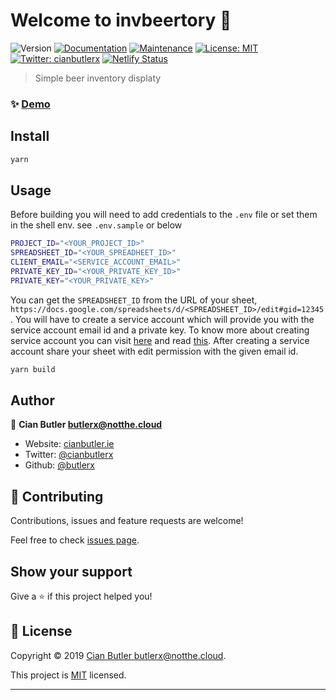 # Welcome to invbeertory 👋

![Version](https://img.shields.io/badge/version-0.1.0-blue.svg?cacheSeconds=2592000)
[![Documentation](https://img.shields.io/badge/documentation-yes-brightgreen.svg)](https://github.com/butlerx/invbeertory#readme)
[![Maintenance](https://img.shields.io/badge/Maintained%3F-yes-green.svg)](https://github.com/butlerx/invbeertory/graphs/commit-activity)
[![License: MIT](https://img.shields.io/github/license/butlerx/invbeertory)](https://github.com/butlerx/invbeertory/blob/master/LICENSE)
[![Twitter: cianbutlerx](https://img.shields.io/twitter/follow/cianbutlerx.svg?style=social)](https://twitter.com/cianbutlerx)
[![Netlify Status](https://api.netlify.com/api/v1/badges/b8e09816-1468-4e09-854c-cdbd0fb7107d/deploy-status)](https://app.netlify.com/sites/affectionate-snyder-2e9cae/deploys)

> Simple beer inventory displaty

### ✨ [Demo](beer.notthe.cloud)

## Install

```sh
yarn
```

## Usage

Before building you will need to add credentials to the `.env` file or set them
in the shell env. see `.env.sample` or below

```sh
PROJECT_ID="<YOUR_PROJECT_ID>"
SPREADSHEET_ID="<YOUR_SPREADHEET_ID>"
CLIENT_EMAIL="<SERVICE_ACCOUNT_EMAIL>"
PRIVATE_KEY_ID="<YOUR_PRIVATE_KEY_ID>"
PRIVATE_KEY="<YOUR_PRIVATE_KEY>"
```

You can get the `SPREADSHEET_ID` from the URL of your sheet,
`https://docs.google.com/spreadsheets/d/<SPREADSHEET_ID>/edit#gid=12345`. You
will have to create a service account which will provide you with the service
account email id and a private key. To know more about creating service account
you can visit [here](https://support.google.com/a/answer/7378726?hl=en) and read
[this](https://www.twilio.com/blog/2017/03/google-spreadsheets-and-javascriptnode-js.html).
After creating a service account share your sheet with edit permission with the
given email id.

```sh
yarn build
```

## Author

👤 **Cian Butler <butlerx@notthe.cloud>**

- Website: [cianbutler.ie](https://cianbutler.ie)
- Twitter: [@cianbutlerx](https://twitter.com/cianbutlerx)
- Github: [@butlerx](https://github.com/butlerx)

## 🤝 Contributing

Contributions, issues and feature requests are welcome!

Feel free to check [issues page](https://github.com/butlerx/invbeertory/issues).

## Show your support

Give a ⭐️ if this project helped you!

## 📝 License

Copyright © 2019
[Cian Butler <butlerx@notthe.cloud>](https://github.com/butlerx).

This project is
[MIT](https://github.com/butlerx/invbeertory/blob/master/LICENSE) licensed.

---
